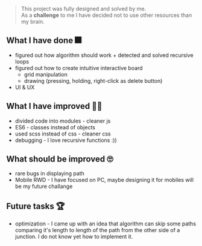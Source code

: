 > This project was fully designed and solved by me.  
As a **challenge** to me I have decided not to use other resources than my brain.

## What I have done 🎆
* figured out how algorithm should work + detected and solved recursive loops
* figured out how to create intuitive interactive board
    * grid manipulation
    * drawing (pressing, holding, right-click as delete button)
* UI & UX

## What I have improved 💪🏼
* divided code into modules - cleaner js
* ES6 - classes instead of objects
* used scss instead of css - cleaner css
* debugging - I love recursive functions :))

## What should be improved 🙄
* rare bugs in displaying path
* Mobile RWD - I have focused on PC, maybe designing it for mobiles will be my future challange

## Future tasks 🏆
* optimization - I came up with an idea that algorithm can skip some paths comparing it's length to length of the path from the other side of a junction. I do not know yet how to implement it.
